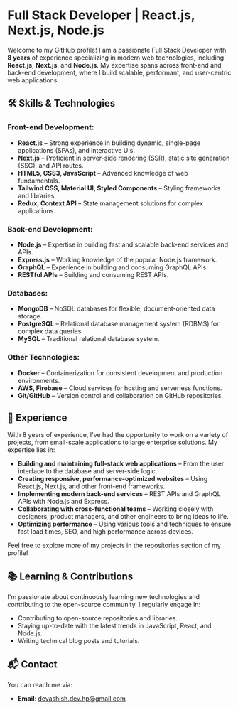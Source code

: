# Full Stack Developer | React.js, Next.js, Node.js

Welcome to my GitHub profile! I am a passionate Full Stack Developer with **8 years** of experience specializing in modern web technologies, including **React.js**, **Next.js**, and **Node.js**. My expertise spans across front-end and back-end development, where I build scalable, performant, and user-centric web applications.

## 🛠️ Skills & Technologies

### Front-end Development:
- **React.js** – Strong experience in building dynamic, single-page applications (SPAs), and interactive UIs.
- **Next.js** – Proficient in server-side rendering (SSR), static site generation (SSG), and API routes.
- **HTML5, CSS3, JavaScript** – Advanced knowledge of web fundamentals.
- **Tailwind CSS, Material UI, Styled Components** – Styling frameworks and libraries.
- **Redux, Context API** – State management solutions for complex applications.

### Back-end Development:
- **Node.js** – Expertise in building fast and scalable back-end services and APIs.
- **Express.js** – Working knowledge of the popular Node.js framework.
- **GraphQL** – Experience in building and consuming GraphQL APIs.
- **RESTful APIs** – Building and consuming REST APIs.

### Databases:
- **MongoDB** – NoSQL databases for flexible, document-oriented data storage.
- **PostgreSQL** – Relational database management system (RDBMS) for complex data queries.
- **MySQL** – Traditional relational database system.

### Other Technologies:
- **Docker** – Containerization for consistent development and production environments.
- **AWS, Firebase** – Cloud services for hosting and serverless functions.
- **Git/GitHub** – Version control and collaboration on GitHub repositories.

## 🚀 Experience

With 8 years of experience, I've had the opportunity to work on a variety of projects, from small-scale applications to large enterprise solutions. My expertise lies in:

- **Building and maintaining full-stack web applications** – From the user interface to the database and server-side logic.
- **Creating responsive, performance-optimized websites** – Using React.js, Next.js, and other front-end frameworks.
- **Implementing modern back-end services** – REST APIs and GraphQL APIs with Node.js and Express.
- **Collaborating with cross-functional teams** – Working closely with designers, product managers, and other engineers to bring ideas to life.
- **Optimizing performance** – Using various tools and techniques to ensure fast load times, SEO, and high performance across devices.

Feel free to explore more of my projects in the repositories section of my profile!

## 📚 Learning & Contributions

I'm passionate about continuously learning new technologies and contributing to the open-source community. I regularly engage in:
- Contributing to open-source repositories and libraries.
- Staying up-to-date with the latest trends in JavaScript, React, and Node.js.
- Writing technical blog posts and tutorials.

## 📬 Contact

You can reach me via:
- **Email**: devashish.dev.hp@gmail.com
